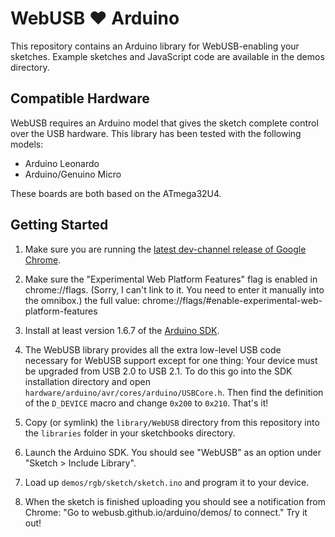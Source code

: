 WebUSB ❤ ️Arduino
================

This repository contains an Arduino library for WebUSB-enabling your sketches. Example sketches and JavaScript code are available in the demos directory.

Compatible Hardware
-------------------

WebUSB requires an Arduino model that gives the sketch complete control over the USB hardware. This library has been tested with the following models:

 * Arduino Leonardo
 * Arduino/Genuino Micro

These boards are both based on the ATmega32U4.

Getting Started
---------------

1. Make sure you are running the [latest dev-channel release of Google Chrome](https://www.google.com/chrome/browser/desktop/index.html?extra=devchannel).

2. Make sure the "Experimental Web Platform Features" flag is enabled in chrome://flags. (Sorry, I can't link to it. You need to enter it manually into the omnibox.)
   the full value:
      chrome://flags/#enable-experimental-web-platform-features

3. Install at least version 1.6.7 of the [Arduino SDK](https://www.arduino.cc/en/Main/Software).

4. The WebUSB library provides all the extra low-level USB code necessary for WebUSB support except for one thing: Your device must be upgraded from USB 2.0 to USB 2.1. To do this go into the SDK installation directory and open `hardware/arduino/avr/cores/arduino/USBCore.h`. Then find the definition of the `D_DEVICE` macro and change `0x200` to `0x210`. That's it!

5. Copy (or symlink) the `library/WebUSB` directory from this repository into the `libraries` folder in your sketchbooks directory.

6. Launch the Arduino SDK. You should see "WebUSB" as an option under "Sketch > Include Library".

7. Load up `demos/rgb/sketch/sketch.ino` and program it to your device.

8. When the sketch is finished uploading you should see a notification from Chrome: "Go to webusb.github.io/arduino/demos/ to connect." Try it out!
